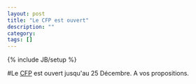 ```yaml
---
layout: post
title: "Le CFP est ouvert"
description: ""
category:
tags: []
---
```

{% include JB/setup %}

#Le [CFP](https://cfp.snowcamp.io) est ouvert jusqu'au 25 Décembre. A vos propositions.
